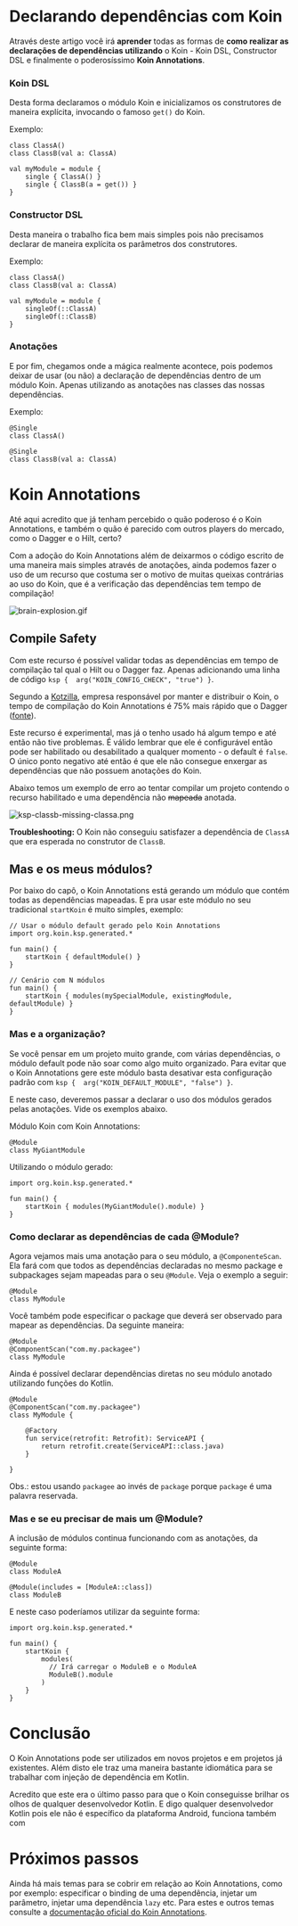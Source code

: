 # Declarando dependências com Koin
Através deste artigo você irá **aprender** todas as formas de **como realizar as declarações de dependências utilizando** o Koin - Koin DSL, Constructor DSL e finalmente o poderosíssimo **Koin Annotations**.

### Koin DSL
Desta forma declaramos o módulo Koin e inicializamos os construtores de maneira explícita, invocando o famoso `get()` do Koin.

Exemplo:
```
class ClassA()
class ClassB(val a: ClassA)

val myModule = module {
    single { ClassA() }
    single { ClassB(a = get()) }
}
```

### Constructor DSL
Desta maneira o trabalho fica bem mais simples pois não precisamos declarar de maneira explícita os parâmetros dos construtores.

Exemplo:
```
class ClassA()
class ClassB(val a: ClassA)

val myModule = module {
    singleOf(::ClassA)
    singleOf(::ClassB)
}
```

### Anotações
E por fim, chegamos onde a mágica realmente acontece, pois podemos deixar de usar (ou não) a declaração de dependências dentro de um módulo Koin. Apenas utilizando as anotações nas classes das nossas dependências.

Exemplo:
```
@Single
class ClassA()

@Single
class ClassB(val a: ClassA)
```

# Koin Annotations
Até aqui acredito que já tenham percebido o quão poderoso é o Koin Annotations, e também o quão é parecido com outros players do mercado, como o Dagger e o Hilt, certo?

Com a adoção do Koin Annotations além de deixarmos o código escrito de uma maneira mais simples através de anotações, ainda podemos fazer o uso de um recurso que costuma ser o motivo de muitas queixas contrárias ao uso do Koin, que é a verificação das dependências tem tempo de compilação!

![brain-explosion.gif](blow-mind-mind-blown.gif)

## Compile Safety
Com este recurso é possível validar todas as dependências em tempo de compilação tal qual o Hilt ou o Dagger faz. Apenas adicionando uma linha de código `ksp {  arg("KOIN_CONFIG_CHECK", "true") }`.

Segundo a [Kotzilla](https://www.kotzilla.io/), empresa responsável por manter e distribuir o Koin, o tempo de compilação do Koin Annotations é 75% mais rápido que o Dagger ([fonte](https://www.linkedin.com/feed/update/urn:li:activity:7160561406608605185/)).

Este recurso é experimental, mas já o tenho usado há algum tempo e até então não tive problemas. É válido lembrar que ele é configurável então pode ser habilitado ou desabilitado a qualquer momento - o default é `false`. 
O único ponto negativo até então é que ele não consegue enxergar as dependências que não possuem anotações do Koin.

Abaixo temos um exemplo de erro ao tentar compilar um projeto contendo o recurso habilitado e uma dependência não ~~mapeada~~ anotada.

![ksp-classb-missing-classa.png](ksp-classb-missing-classa.png)

**Troubleshooting:** O Koin não conseguiu satisfazer a dependência de `ClassA` que era esperada no construtor de `ClassB`.  

## Mas e os meus módulos?
Por baixo do capô, o Koin Annotations está gerando um módulo que contém todas as dependências mapeadas. E pra usar este módulo no seu tradicional `startKoin` é muito simples, exemplo: 

```
// Usar o módulo default gerado pelo Koin Annotations
import org.koin.ksp.generated.*

fun main() {
    startKoin { defaultModule() }
}

// Cenário com N módulos
fun main() {
    startKoin { modules(mySpecialModule, existingModule, defaultModule) }
}
```
### Mas e a organização?
Se você pensar em um projeto muito grande, com várias dependências, o módulo default pode não soar como algo muito organizado.
Para evitar que o Koin Annotations gere este módulo basta desativar esta configuração padrão com `ksp {  arg("KOIN_DEFAULT_MODULE", "false") }`.

E neste caso, deveremos passar a declarar o uso dos módulos gerados pelas anotações. Vide os exemplos abaixo.

Módulo Koin com Koin Annotations:
```
@Module
class MyGiantModule
```

Utilizando o módulo gerado:
```
import org.koin.ksp.generated.*

fun main() {
    startKoin { modules(MyGiantModule().module) }
}
```

### Como declarar as dependências de cada @Module?
Agora vejamos mais uma anotação para o seu módulo, a `@ComponenteScan`. Ela fará com que todos as dependências declaradas no mesmo package e subpackages sejam mapeadas para o seu `@Module`. Veja o exemplo a seguir:
```
@Module
class MyModule
```

Você também pode especificar o package que deverá ser observado para mapear as dependências. Da seguinte maneira:
```
@Module
@ComponentScan("com.my.packagee")
class MyModule
```

Ainda é possível declarar dependências diretas no seu módulo anotado utilizando funções do Kotlin.
```
@Module
@ComponentScan("com.my.packagee")
class MyModule {

    @Factory
    fun service(retrofit: Retrofit): ServiceAPI {
        return retrofit.create(ServiceAPI::class.java)
    }

}
```

Obs.: estou usando `packagee` ao invés de `package` porque `package` é uma palavra reservada.

### Mas e se eu precisar de mais um @Module?
A inclusão de módulos continua funcionando com as anotações, da seguinte forma:
```
@Module
class ModuleA

@Module(includes = [ModuleA::class])
class ModuleB
```

E neste caso poderíamos utilizar da seguinte forma:
```
import org.koin.ksp.generated.*

fun main() {
    startKoin {
        modules(
          // Irá carregar o ModuleB e o ModuleA
          ModuleB().module
        )
    }
}
```

# Conclusão
O Koin Annotations pode ser utilizados em novos projetos e em projetos já existentes. Além disto ele traz uma maneira bastante idiomática para se trabalhar com injeção de dependência em Kotlin. 

Acredito que este era o último passo para que o Koin conseguisse brilhar os olhos de qualquer desenvolvedor Kotlin. E digo qualquer desenvolvedor Kotlin pois ele não é específico da plataforma Android, funciona também com 

# Próximos passos
Ainda há mais temas para se cobrir em relação ao Koin Annotations, como por exemplo: especificar o binding de uma dependência, injetar um parâmetro, injetar uma dependência `lazy` etc. 
Para estes e outros temas consulte a [documentação oficial do Koin Annotations](https://insert-koin.io/docs/reference/koin-annotations/start).

